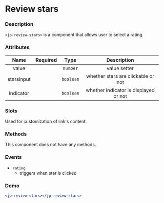 # Review stars

### Description

`<jp-review-stars>` is a component that allows user to select a rating.

### Attributes

| **Name** | **Required** | **Type** | **Description** |
| :----: | :----: | :----: | :---: |
| value | | `number` | value setter |
| starsInput | | `boolean` | whether stars are clickable or not |
| indicator  | | `boolean` | whether indicator is displayed or not |
  
### Slots

Used for customization of link's content.


### Methods

This component does not have any methods.


### Events

- `rating` 
  - triggers when star is clicked

### Demo

```jsx live
<jp-review-stars></jp-review-stars>
```